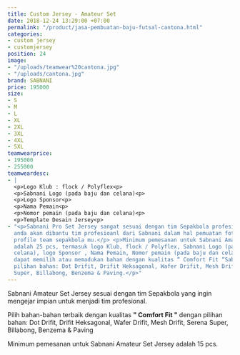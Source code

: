 ```yaml
---
title: Custom Jersey - Amateur Set
date: 2018-12-24 13:29:00 +07:00
permalink: "/product/jasa-pembuatan-baju-futsal-cantona.html"
categories:
- custom jersey
- customjersey
position: 24
image:
- "/uploads/teamwear%20cantona.jpg"
- "/uploads/cantona.jpg"
brand: SABNANI
price: 195000
size:
- S
- M
- L
- XL
- 2XL
- 3XL
- 4XL
- 5XL
teamwearprice:
- 195000
- 255000
teamweardesc:
- |
  <p>Logo Klub : flock / Polyflex<p>
  <p>Sabnani Logo (pada baju dan celana)<p>
  <p>Logo Sponsor<p>
  <p>Nama Pemain<p>
  <p>Nomor pemain (pada baju dan celana)<p>
  <p>Template Desain Jersey<p>
- "<p>Sabnani Pro Set Jersey sangat sesuai dengan tim Sepakbola profesional, team
  anda akan dibantu tim profesioanl dari Sabnani dalam hal pemuatan foto da video
  profile team sepakbola mu.</p> <p>Minimum pemesanan untuk Sabnani Amateur Set Jersey
  adalah 25 pcs, termasuk logo Klub, flock / Polyflex, Sabnani Logo (pada baju dan
  celana), logo Sponsor , Nama Pemain, Nomor pemain (pada baju dan celana).</p> <p>Anda
  dapat memilih atau memadukan bahan dengan kualitas “ Comfort Fit “Sabnani dengan
  pilihan bahan: Dot Drifit, Drifit Heksagonal, Wafer Drifit, Mesh Drifit, Serena
  Super, Billabong, Benzema & Paving.</p>"
---
```


Sabnani Amateur Set Jersey sesuai dengan tim Sepakbola yang ingin mengejar impian untuk menjadi tim profesional.

Pilih bahan-bahan terbaik dengan kualitas **" Comfort Fit "**  dengan pilihan bahan: Dot Drifit, Drifit Heksagonal, Wafer Drifit, Mesh Drifit, Serena Super, Billabong, Benzema & Paving

Minimum pemesanan untuk Sabnani Amateur Set Jersey adalah 15 pcs.



